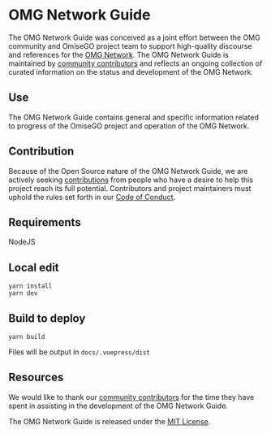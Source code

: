 # OMG Network Guide

The OMG Network Guide was conceived as a joint effort between the OMG community and OmiseGO project team to support high-quality  discourse and references for the [OMG Network](https://omisego.network/). The OMG Network Guide is maintained by [community contributors](https://github.com/OMGnetwork/guide/graphs/contributors) and reflects an ongoing collection of curated information on the status and development of the OMG Network.

## Use

The OMG Network Guide contains general and specific information related to progress of the OmiseGO project and operation of the OMG Network.

## Contribution

Because of the Open Source nature of the OMG Network Guide, we are actively seeking [contributions](https://github.com/OMGnetwork/guide/blob/master/docs/contribute/contributors.md) from people who have a desire to help this project reach its full potential. Contributors and project maintainers must uphold the rules set forth in our [Code of Conduct](https://github.com/OMGnetwork/guide/blob/master/docs/contribute/code-of-conduct.md).

## Requirements

NodeJS

## Local edit

```
yarn install
yarn dev
```

## Build to deploy

```
yarn build
```

Files will be output in `docs/.vuepress/dist`

## Resources

We would like to thank our [community contributors](https://github.com/OMGnetwork/guide/graphs/contributors) for the time they have spent in assisting in the development of the OMG Network Guide.

The OMG Network Guide is released under the [MIT License](https://github.com/OMGnetwork/guide/blob/master/LICENSE).
